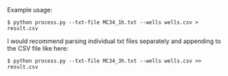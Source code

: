 Example usage:
```
$ python process.py --txt-file MC34_1h.txt --wells wells.csv > result.csv
```

I would recommend parsing individual txt files separately and appending to the CSV file like here:
```
$ python process.py --txt-file MC34_3h.txt --wells wells.csv >> result.csv
```
